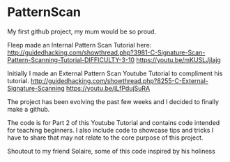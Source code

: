 # PatternScan

My first github project, my mum would be so proud.

Fleep made an Internal Pattern Scan Tutorial here:
http://guidedhacking.com/showthread.php?3981-C-Signature-Scan-Pattern-Scanning-Tutorial-DIFFICULTY-3-10
https://youtu.be/mKUSLJjlajg

Initially I made an External Pattern Scan Youtube Tutorial to compliment his tutorial.
http://guidedhacking.com/showthread.php?8255-C-External-Signature-Scanning
https://youtu.be/jLfPdujSuRA

The project has been evolving the past few weeks and I decided to finally make a github.

The code is for Part 2 of this Youtube Tutorial and contains code intended for teaching beginners.  I also include code to showcase tips and tricks I have to share that may not relate to the core purpose of this project.

Shoutout to my friend Solaire, some of this code inspired by his holiness
